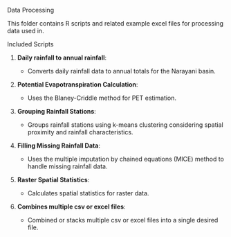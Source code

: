 Data Processing

This folder contains R scripts and related example excel files for processing data used in. 

Included Scripts
1. **Daily rainfall to annual rainfall**:
   - Converts daily rainfall data to annual totals for the Narayani basin.

2. **Potential Evapotranspiration Calculation**:
   - Uses the Blaney-Criddle method for PET estimation.

3. **Grouping Rainfall Stations**:
   - Groups rainfall stations using k-means clustering considering spatial proximity and rainfall characteristics.

4. **Filling Missing Rainfall Data**:
   - Uses the multiple imputation by chained equations (MICE) method to handle missing rainfall data.

5. **Raster Spatial Statistics**:
   - Calculates spatial statistics for raster data.
  
6. **Combines multiple csv or excel files**:
   - Combined or stacks multiple csv or excel files into a single desired file.
  
     

